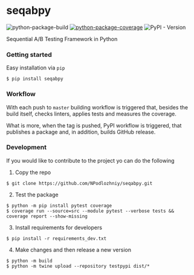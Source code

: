 # seqabpy
![python-package-build](https://github.com/NPodlozhniy/seqabpy/actions/workflows/python-package.yml/badge.svg)
[![python-package-coverage](https://img.shields.io/endpoint?url=https://raw.githubusercontent.com/NPodlozhniy/seqabpy/python-coverage-comment-action-data/endpoint.json)](https://htmlpreview.github.io/?https://github.com/NPodlozhniy/seqabpy/blob/python-coverage-comment-action-data/htmlcov/index.html)
![PyPI - Version](https://img.shields.io/pypi/v/seqabpy?label=pypi%20version&color=green)

Sequential A/B Testing Framework in Python

### Getting started

Easy installation via `pip`

```
$ pip install seqabpy
```

### Workflow

With each push to `master` building workflow is triggered that,
besides the build itself, checks linters, applies tests and measures the coverage.

What is more, when the tag is pushed, PyPI workflow is triggered,
that publishes a package and, in addition, builds GitHub release.


### Development

If you would like to contribute to the project yo can do the following


1. Copy the repo
```
$ git clone https://github.com/NPodlozhniy/seqabpy.git
```

2. Test the package
```
$ python -m pip install pytest coverage
$ coverage run --source=src --module pytest --verbose tests && coverage report --show-missing
```

3. Install requirements for developers
```
$ pip install -r requirements_dev.txt
```

4. Make changes and then release a new version
```
$ python -m build
$ python -m twine upload --repository testpypi dist/*
```
